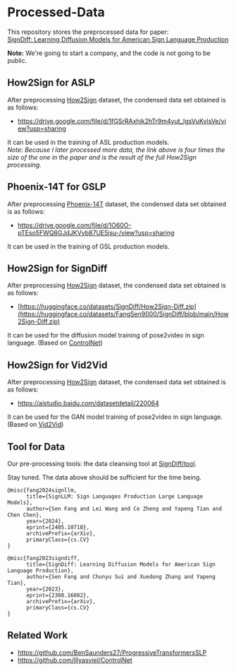 # Processed-Data

This repository stores the preprocessed data for paper: 
<br>[SignDiff: Learning Diffusion Models for American Sign Language Production](https://arxiv.org/abs/2308.16082)

**Note:** We're going to start a company, and the code is not going to be public.

## How2Sign for ASLP

After preprocessing [How2Sign](https://how2sign.github.io/) dataset, the condensed data set obtained is as follows:

- https://drive.google.com/file/d/1fGSrRAxhik2hTr9m4yut_IgsVuKvlsVe/view?usp=sharing

It can be used in the training of ASL production models. 
<br>*Note: Because I later processed more data, the link above is four times the size of the one in the paper and is the result of the full How2Sign processing.*

## Phoenix-14T for GSLP

After preprocessing [Phoenix-14T](https://www-i6.informatik.rwth-aachen.de/~koller/RWTH-PHOENIX-2014-T/) dataset, the condensed data set obtained is as follows:

- https://drive.google.com/file/d/1O60O-pTEso5FWQ8GJdJKVvb87UE5jsu-/view?usp=sharing

It can be used in the training of GSL production models.

## How2Sign for SignDiff

After preprocessing [How2Sign](https://how2sign.github.io/) dataset, the condensed data set obtained is as follows:

- [https://huggingface.co/datasets/SignDiff/How2Sign-Diff.zip](https://huggingface.co/datasets/FangSen9000/SignDiff/blob/main/How2Sign-Diff.zip)

It can be used for the diffusion model training of pose2video in sign language. (Based on [ControlNet](https://github.com/lllyasviel/ControlNet/blob/main/docs/train.md))

## How2Sign for Vid2Vid

After preprocessing [How2Sign](https://how2sign.github.io/) dataset, the condensed data set obtained is as follows:

- https://aistudio.baidu.com/datasetdetail/220064

It can be used for the GAN model training of pose2video in sign language. (Based on [Vid2Vid](https://github.com/NVIDIA/vid2vid))

## Tool for Data

Our pre-processing tools: the data cleansing tool at [SignDiff/tool](https://github.com/SignDiff/Processed-Data/tree/main/tools).

Stay tuned. The data above should be sufficient for the time being.

```
@misc{fang2024signllm,
      title={SignLLM: Sign Languages Production Large Language Models}, 
      author={Sen Fang and Lei Wang and Ce Zheng and Yapeng Tian and Chen Chen},
      year={2024},
      eprint={2405.10718},
      archivePrefix={arXiv},
      primaryClass={cs.CV}
}

@misc{fang2023signdiff,
      title={SignDiff: Learning Diffusion Models for American Sign Language Production}, 
      author={Sen Fang and Chunyu Sui and Xuedong Zhang and Yapeng Tian},
      year={2023},
      eprint={2308.16082},
      archivePrefix={arXiv},
      primaryClass={cs.CV}
}
```

## Related Work

- https://github.com/BenSaunders27/ProgressiveTransformersSLP
- https://github.com/lllyasviel/ControlNet
